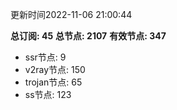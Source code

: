更新时间2022-11-06 21:00:44

**总订阅: 45**
**总节点: 2107**
**有效节点: 347**
- ssr节点: 9
- v2ray节点: 150
- trojan节点: 65
- ss节点: 123
